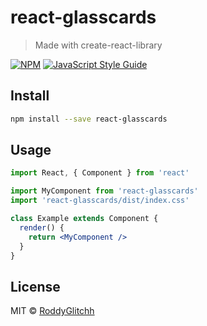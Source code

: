 # react-glasscards

> Made with create-react-library

[![NPM](https://img.shields.io/npm/v/react-glasscards.svg)](https://www.npmjs.com/package/react-glasscards) [![JavaScript Style Guide](https://img.shields.io/badge/code_style-standard-brightgreen.svg)](https://standardjs.com)

## Install

```bash
npm install --save react-glasscards
```

## Usage

```jsx
import React, { Component } from 'react'

import MyComponent from 'react-glasscards'
import 'react-glasscards/dist/index.css'

class Example extends Component {
  render() {
    return <MyComponent />
  }
}
```

## License

MIT © [RoddyGlitchh](https://github.com/RoddyGlitchh)
